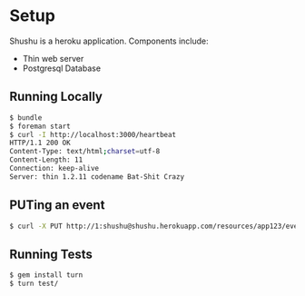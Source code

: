 # Setup

Shushu is a heroku application. Components include:

* Thin web server
* Postgresql Database

## Running Locally

```bash
$ bundle
$ foreman start
$ curl -I http://localhost:3000/heartbeat
HTTP/1.1 200 OK
Content-Type: text/html;charset=utf-8
Content-Length: 11
Connection: keep-alive
Server: thin 1.2.11 codename Bat-Shit Crazy
```
## PUTing an event

```bash
$ curl -X PUT http://1:shushu@shushu.herokuapp.com/resources/app123/events/1 -d "reality_from=2011-01-01 00:00:00&qty=1&rate_code=SG001"

```

## Running Tests

```bash
$ gem install turn
$ turn test/
```
